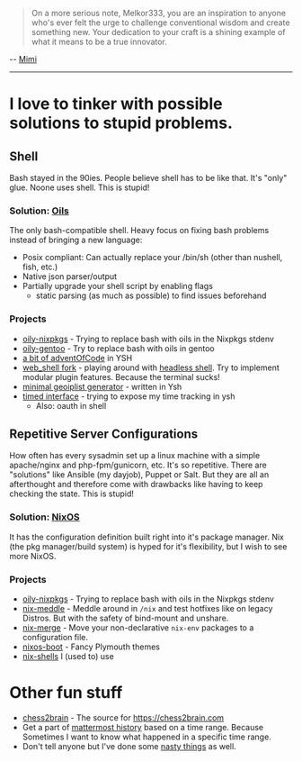 > On a more serious note, Melkor333, you are an inspiration to anyone who's ever felt the urge to challenge conventional wisdom and create something new. Your dedication to your craft is a shining example of what it means to be a true innovator.

-- [Mimi](https://praise-me.fly.dev/)

---

# I love to tinker with possible solutions to stupid problems.

## Shell

Bash stayed in the 90ies. People believe shell has to be like that. It's "only" glue. Noone uses shell. This is stupid!

### Solution: [Oils](https://oilshell.org)

The only bash-compatible shell. Heavy focus on fixing bash problems instead of bringing a new language:
- Posix compliant: Can actually replace your /bin/sh (other than nushell, fish, etc.)
- Native json parser/output
- Partially upgrade your shell script by enabling flags
  - static parsing (as much as possible) to find issues beforehand

### Projects

- [oily-nixpkgs](https://github.com/Melkor333/oily-nixpkgs) - Trying to replace bash with oils in the Nixpkgs stdenv
- [oily-gentoo](https://github.com/Melkor333/oily-gentoo) - Try to replace bash with oils in gentoo
- [a bit of adventOfCode](https://github.com/Melkor333/adventofcode/blob/main/2023/README.md) in YSH
- [web_shell fork](https://github.com/Melkor333/web_shell) - playing around with [headless shell](https://www.oilshell.org/release/0.21.0/doc/headless.html). Try to implement modular plugin features. Because the terminal sucks!
- [minimal geoiplist generator](https://github.com/Melkor333/diy-geoiplist) - written in Ysh
- [timed interface](https://github.com/Melkor333/timed-stuff) - trying to expose my time tracking in ysh
  - Also: oauth in shell

## Repetitive Server Configurations

How often has every sysadmin set up a linux machine with a simple apache/nginx and php-fpm/gunicorn, etc. It's so repetitive. There are "solutions" like Ansible (my dayjob), Puppet or Salt. But they are all an afterthought and therefore come with drawbacks like having to keep checking the state. This is stupid!

### Solution: [NixOS](https://nixos.org/)

It has the configuration definition built right into it's package manager. Nix (the pkg manager/build system) is hyped for it's flexibility, but I wish to see more NixOS.

### Projects

- [oily-nixpkgs](https://github.com/Melkor333/oily-nixpkgs) - Trying to replace bash with oils in the Nixpkgs stdenv
- [nix-meddle](https://github.com/Melkor333/nix-meddle) - Meddle around in `/nix` and test hotfixes like on legacy Distros. But with the safety of bind-mount and unshare.
- [nix-merge](https://github.com/Melkor333/nix-merge) - Move your non-declarative `nix-env` packages to a configuration file.
- [nixos-boot](https://github.com/Melkor333/nixos-boot) - Fancy Plymouth themes
- [nix-shells](https://github.com/Melkor333/nix-shells) I (used to) use

# Other fun stuff

- [chess2brain](https://github.com/Melkor333/chess2brain) - The source for https://chess2brain.com
- Get a part of [mattermost history](https://github.com/Melkor333/mattermost-history) based on a time range. Because Sometimes I want to know what happened in a specific time range.
- Don't tell anyone but I've done some [nasty things](https://github.com/Melkor333/activedirectory_usercreator) as well.
